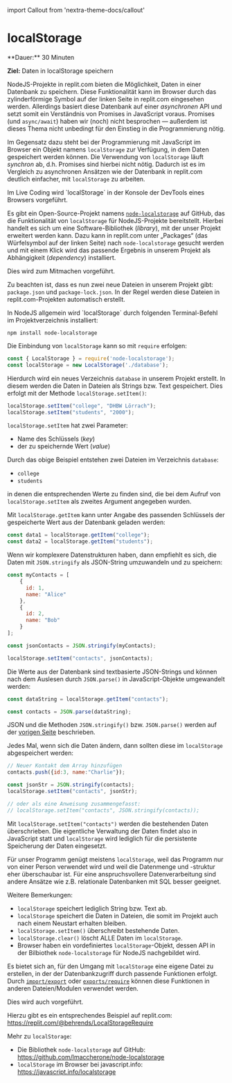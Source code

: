 import Callout from 'nextra-theme-docs/callout'

# localStorage

<Callout>
  **Dauer:** 30 Minuten
  
  **Ziel:** Daten in localStorage speichern
</Callout>

NodeJS-Projekte in replit.com bieten 
die Möglichkeit, Daten in einer Datenbank zu
speichern. Diese Funktionalität kann im Browser
durch das zylinderförmige Symbol auf der linken Seite 
in replit.com eingesehen werden. Allerdings
basiert diese Datenbank auf einer _asynchronen_ API 
und setzt somit ein Verständnis von Promises 
in JavaScript voraus. Promises (und `async/await`)
haben wir (noch) nicht besprochen &mdash; außerdem
ist dieses Thema nicht unbedingt für den Einstieg 
in die Programmierung nötig.

Im Gegensatz dazu steht bei der Programmierung mit 
JavaScript im Browser ein Objekt namens 
`localStorage` zur Verfügung, in dem Daten
gespeichert werden können. Die Verwendung von
`localStorage` läuft _synchron_ ab, d.h. Promises
sind hierbei nicht nötig. Dadurch ist es im 
Vergleich zu asynchronen Ansätzen wie der Datenbank 
in replit.com deutlich einfacher, mit `localStorage` 
zu arbeiten.

<Callout type="warning">
Im Live Coding wird `localStorage` in der Konsole
der DevTools eines Browsers vorgeführt.
</Callout>

Es gibt ein Open-Source-Projekt namens
[`node-localstorage`](https://github.com/lmaccherone/node-localstorage) auf GitHub, das die 
Funktionalität von 
`localStorage` für NodeJS-Projekte bereitstellt.
Hierbei handelt es sich um eine Software-Bibliothek 
(_library_), mit der unser Projekt erweitert werden 
kann. Dazu kann in replit.com unter „Packages“ 
(das Würfelsymbol auf der linken Seite) nach 
`node-localstorage` gesucht werden und mit einem 
Klick wird das passende Ergebnis in unserem
Projekt als Abhängigkeit (_dependency_) installiert.

<Callout type="warning">
Dies wird zum Mitmachen vorgeführt. 

Zu beachten ist, dass es nun zwei neue Dateien in
unserem Projekt gibt: `package.json` und 
`package-lock.json`. In der Regel werden diese 
Dateien in replit.com-Projekten automatisch 
erstellt.
</Callout>

<Callout type="warning">
In NodeJS allgemein wird `localStorage` durch
folgenden Terminal-Befehl im Projektverzeichnis
installiert:

```
npm install node-localstorage
```
</Callout>

Die Einbindung von `localStorage` kann so
mit `require` erfolgen:

```js
const { LocalStorage } = require('node-localstorage');
const localStorage = new LocalStorage('./database');
```

Hierdurch wird ein neues Verzeichnis `database`
in unserem Projekt erstellt. In diesem werden 
die Daten in Dateien als Strings bzw. Text 
gespeichert. Dies erfolgt mit der Methode 
`localStorage.setItem()`:

```js
localStorage.setItem("college", "DHBW Lörrach");
localStorage.setItem("students", "2000");
```

`localStorage.setItem` hat zwei Parameter:

- Name des Schlüssels (_key_)
- der zu speichernde Wert (_value_)

Durch das obige Beispiel entstehen zwei Dateien
im Verzeichnis `database`:

- `college`
- `students`

in denen die entsprechenden Werte zu finden sind,
die bei dem Aufruf von `localStorage.setItem` als 
zweites Argument angegeben wurden. 

Mit `localStorage.getItem` kann unter Angabe des
passenden Schlüssels der gespeicherte Wert aus
der Datenbank geladen werden:

```js
const data1 = localStorage.getItem("college");
const data2 = localStorage.getItem("students");
```

Wenn wir komplexere Datenstrukturen haben,
dann empfiehlt es sich, die Daten mit `JSON.stringify`
als JSON-String umzuwandeln und zu speichern:

```js
const myContacts = [
    {
      id: 1,
      name: "Alice"
    },
    {
      id: 2,
      name: "Bob"
    }
];

const jsonContacts = JSON.stringify(myContacts);

localStorage.setItem("contacts", jsonContacts);
```

Die Werte aus der Datenbank sind textbasierte
JSON-Strings und können nach dem Auslesen durch 
`JSON.parse()` in JavaScript-Objekte umgewandelt
werden: 

```js
const dataString = localStorage.getItem("contacts");

const contacts = JSON.parse(dataString);
```

JSON und die Methoden `JSON.stringify()` bzw.
`JSON.parse()` werden auf der [vorigen Seite](/prog/09-storage/json) beschrieben.

Jedes Mal, wenn sich die Daten ändern, dann
sollten diese im `localStorage` abgespeichert
werden:

```js
// Neuer Kontakt dem Array hinzufügen
contacts.push({id:3, name:"Charlie"});

const jsonStr = JSON.stringify(contacts);
localStorage.setItem("contacts", jsonStr);

// oder als eine Anweisung zusammengefasst:
// localStorage.setItem("contacts", JSON.stringify(contacts));
```

Mit `localStorage.setItem("contacts")` werden
die bestehenden Daten überschrieben. Die eigentliche
Verwaltung der Daten findet also in JavaScript statt
und `localStorage` wird lediglich für die persistente
Speicherung der Daten eingesetzt.

Für unser Programm genügt meistens `localStorage`,
weil das Programm nur von einer Person verwendet
wird und weil die Datenmenge und -struktur eher
überschaubar ist. Für eine anspruchsvollere 
Datenverarbeitung sind andere Ansätze wie z.B.
relationale Datenbanken mit SQL besser geeignet.

Weitere Bemerkungen:

- `localStorage` speichert lediglich String bzw. Text ab.
- `localStorage` speichert die Daten in Dateien, die somit im Projekt auch nach einem Neustart erhalten bleiben.
- `localStorage.setItem()` überschreibt bestehende Daten.
- `localStorage.clear()` löscht ALLE Daten im `localStorage`.
- Browser haben ein vordefiniertes `localStorage`-Objekt, dessen API in der Bilbiothek `node-localstorage` für NodeJS nachgebildet wird.

Es bietet sich an, für den Umgang mit `localStorage`
eine eigene Datei zu erstellen, in der der 
Datenbankzugriff durch
passende Funktionen erfolgt. Durch 
[`import/export`](/prog/08-organize/import-export)
oder [`exports/require`](/prog/08-organize/require)
können diese Funktionen in anderen Dateien/Modulen
verwendet werden.

<Callout type="warning">
Dies wird auch vorgeführt.

Hierzu gibt es ein entsprechendes Beispiel
auf replit.com:
https://replit.com/@behrends/LocalStorageRequire

Mehr zu `localStorage`:

- Die Bibliothek `node-localstorage` auf GitHub: https://github.com/lmaccherone/node-localstorage
- `localStorage` im Browser bei javascript.info: https://javascript.info/localstorage
 
</Callout>